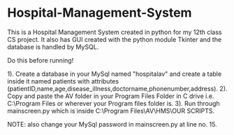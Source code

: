 # Hospital-Management-System
This is a Hospital Management System created in python for my 12th class CS project. It also has GUI created with the python module Tkinter and the database is handled by MySQL.

Do this before running!

1). Create a database in your MySql named "hospitalav" and create a table inside it named 
patients with attributes (patientID,name,age,disease_illness,doctorname,phonenumber,address).
2). Copy and paste the AV folder in your Program Files Folder in C drive i.e. C:\Program Files or wherever your Program files folder is.
3). Run through mainscreen.py which is inside C:\Program Files\AV\HMS\OUR SCRIPTS.

NOTE: also change your MySql password in mainscreen.py at line no. 15.
